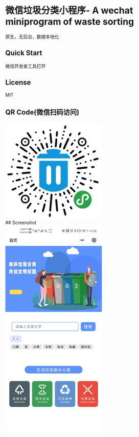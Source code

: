 # 微信垃圾分类小程序- A wechat miniprogram of waste sorting
原生，无后台，数据本地化 
 
## Quick Start
微信开发者工具打开  
  
## License
MIT
## QR Code(微信扫码访问)
<div>
<img alt="WeChat mp QR code" width="302" heght="646" src="https://github.com/darkestinblack/wechat_mp_wastesorting/blob/master/screenshot/gh_f28e23f7d513_344.jpg" /> </div>
## Screenshot
<div>
<img alt="index page" width="302" heght="646" src="https://github.com/darkestinblack/wechat_mp_wastesorting/blob/master/screenshot/Screenshot_20200711_145831_com.tencent.mm.jpg" /> </div>
